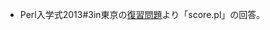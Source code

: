 - Perl入学式2013#3in東京の[復習問題](https://github.com/perl-entrance-org/workshop-2013-03/blob/master/practice.md#scorepl)より「score.pl」の回答。
